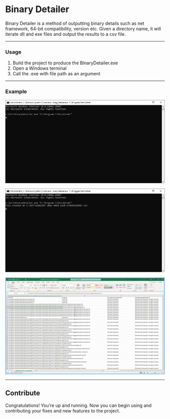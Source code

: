 # Binary Detailer
Binary Detailer is a method of outputting binary details such as net framework, 64-bit compatibility, version etc. Given a directory name, it will iterate dll and exe files and output the results to a csv file.
___

### Usage

1. Build the project to produce the BinaryDetailer.exe
2. Open a Windows terminal
3. Call the .exe with file path as an argument
___

### Example

![Screenshot 1](data/screenshots/CMD-Arguments.jpg "CMD Arguments")

![Screenshot 2](data/screenshots/complete.jpg "Complete")

![Screenshot 3](data/screenshots/Completed-csv.jpg "Completed CSV File")
___

## Contribute

Congratulations! You’re up and running. Now you can begin using and contributing your fixes and new features to the project.
